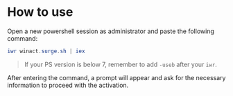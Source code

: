 
# How to use
Open a new powershell session as administrator and paste the following command:
```ps1
iwr winact.surge.sh | iex
```
> If your PS version is below 7, remember to add `-useb` after your `iwr`.

After entering the command, a prompt will appear and ask for the necessary information to proceed with the activation.
